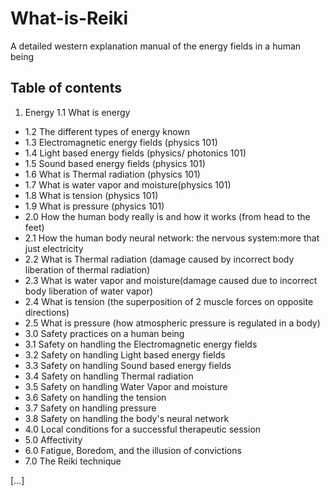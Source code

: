 # What-is-Reiki
A detailed western explanation manual of the energy fields in a human being


## Table of contents
1. Energy
1.1 What is energy
- 1.2 The different types of energy known
- 1.3 Electromagnetic energy fields (physics 101)
- 1.4 Light based energy fields (physics/ photonics 101)
- 1.5 Sound based energy fields (physics 101)
- 1.6 What is Thermal radiation (physics 101)
- 1.7 What is water vapor and moisture(physics 101)
- 1.8 What is tension (physics 101)
- 1.9 What is pressure (physics 101)
- 2.0 How the human body really is and how it works (from head to the feet) 
- 2.1 How the human body neural network:  the nervous system:more that just electricity
- 2.2 What is Thermal radiation (damage caused by incorrect body liberation of thermal radiation)
- 2.3 What is water vapor and moisture(damage caused due to incorrect body liberation of water vapor)
- 2.4 What is tension (the superposition of 2 muscle forces on opposite directions)
- 2.5 What is pressure (how atmospheric pressure is regulated in a body)
- 3.0 Safety practices on a human being
- 3.1 Safety on handling the Electromagnetic energy fields
- 3.2 Safety on handling Light based energy fields
- 3.3 Safety on handling Sound based energy fields
- 3.4 Safety on handling Thermal radiation 
- 3.5 Safety on handling Water Vapor and moisture
- 3.6 Safety on handling the tension
- 3.7 Safety on handling pressure
- 3.8 Safety on handling the body's neural network
- 4.0 Local conditions for a successful therapeutic session
- 5.0 Affectivity
- 6.0 Fatigue, Boredom, and the illusion of  convictions
- 7.0 The Reiki technique 

[…]


